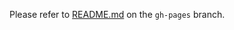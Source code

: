 Please refer to [README.md](https://github.com/opf/helm-charts/blob/gh-pages/README.md) on the `gh-pages` branch.

